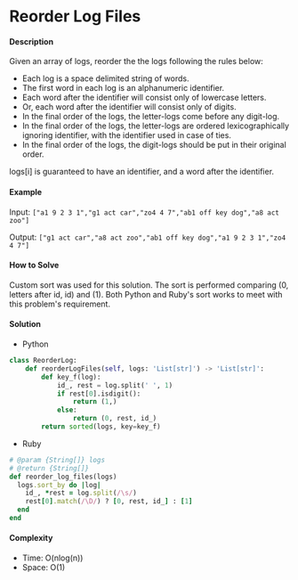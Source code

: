 # Reorder Log Files

#### Description

Given an array of logs, reorder the the logs following the rules below:

- Each log is a space delimited string of words.
- The first word in each log is an alphanumeric identifier.
- Each word after the identifier will consist only of lowercase letters.
- Or, each word after the identifier will consist only of digits.
- In the final order of the logs, the letter-logs come before any digit-log.
- In the final order of the logs, the letter-logs are ordered lexicographically ignoring identifier, with the identifier used in case of ties.
- In the final order of the logs, the digit-logs should be put in their original order.

logs[i] is guaranteed to have an identifier, and a word after the identifier.

#### Example
Input: `["a1 9 2 3 1","g1 act car","zo4 4 7","ab1 off key dog","a8 act zoo"]`

Output: `["g1 act car","a8 act zoo","ab1 off key dog","a1 9 2 3 1","zo4 4 7"]`

#### How to Solve

Custom sort was used for this solution. The sort is performed comparing (0, letters after id, id) and (1). Both Python and Ruby's sort works to meet with this problem's requirement.

#### Solution
- Python

```python
class ReorderLog:
    def reorderLogFiles(self, logs: 'List[str]') -> 'List[str]':
        def key_f(log):
            id_, rest = log.split(' ', 1)
            if rest[0].isdigit():
                return (1,)
            else:
                return (0, rest, id_)
        return sorted(logs, key=key_f)
```

- Ruby

```ruby
# @param {String[]} logs
# @return {String[]}
def reorder_log_files(logs)
  logs.sort_by do |log|
    id_, *rest = log.split(/\s/)
    rest[0].match(/\D/) ? [0, rest, id_] : [1]
  end
end
```

#### Complexity
- Time: O(nlog(n))
- Space: O(1)